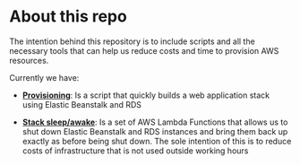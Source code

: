 # About this repo

The intention behind this repository is to include scripts and all the necessary tools that can
help us reduce costs and time to provision AWS resources.

Currently we have:

- **[Provisioning](https://github.com/Wolox/infrastructure-provisioning/tree/master/provisioning)**: Is a script that quickly builds a web application stack using Elastic Beanstalk and RDS

- **[Stack sleep/awake](https://github.com/Wolox/infrastructure-provisioning/tree/master/stack-sleep-awake)**: Is a set of AWS Lambda Functions that allows us to shut down Elastic Beanstalk and RDS instances and bring them back up exactly as before being shut down. The sole intention of this is to reduce costs of infrastructure that is not used outside working hours
